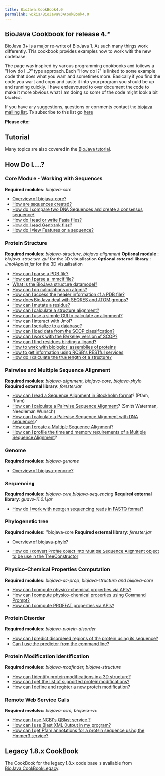 ```yaml
---
title: BioJava:CookBook4.0
permalink: wikis/BioJava%3ACookBook4.0
---
```


BioJava Cookbook for release 4.\*
---------------------------------

BioJava 3+ is a major re-write of BioJava 1. As such many things work
differently. This cookbook provides examples how to work with the new
codebase.

The page was inspired by various programming cookbooks and follows a
"How do I...?" type approach. Each "How do I?" is linked to some example
code that does what you want and sometimes more. Basically if you find
the code you want and copy and paste it into your program you should be
up and running quickly. I have endeavoured to over document the code to
make it more obvious what I am doing so some of the code might look a
bit bloated.

If you have any suggestions, questions or comments contact the [biojava
mailing list](mailto:biojava-l@biojava.org). To subscribe to this list
go [here](http://biojava.org/mailman/listinfo/biojava-l)

**Please cite:**

Tutorial
--------

Many topics are also covered in the [BioJava
tutorial](https://github.com/biojava/biojava-tutorial).

How Do I....?
-------------

### Core Module - Working with Sequences

**Required modules**: *biojava-core*

-   [Overview of biojava-core?](/wikis/BioJava:CookBook:Core:Overview "wikilink")
-   [How are sequences created?](/wikis/BioJava:CookBook:Core:Sequences "wikilink")
-   [How do I compare two DNA Sequences and create a consensus sequence?](/wikis/BioJava:CookBook:Core:SequenceCompare "wikilink")
-   [How do I read or write Fasta files?](/wikis/BioJava:CookBook:Core:FastaReadWrite "wikilink")
-   [How do I read Genbank files?](/wikis/BioJava:CookBook:Core:GenbankRead "wikilink")
-   [How do I view Features on a sequence?](/wikis/BioJava:CookBook:Core:SequenceFeaturePanel "wikilink")

### Protein Structure

**Required modules**: *biojava-structure, biojava-alignment* **Optional
module** : *biojava-structure-gui* for the 3D visualisation **Optional
external library** : *JmolApplet.jar* for the 3D visualisation

-   [How can I parse a PDB
    file?](/wikis/BioJava:CookBook:PDB:read3.0 "wikilink")
-   [How can I parse a .mmcif
    file?](/wikis/BioJava:CookBook:PDB:mmcif "wikilink")
-   [What is the BioJava structure
    datamodel?](/wikis/BioJava:CookBook:PDB:datamodel "wikilink")
-   [How can I do calculations on
    atoms?](/wikis/BioJava:CookBook:PDB:atomsCalc "wikilink")
-   [How can I access the header information of a PDB
    file?](/wikis/BioJava:CookBook:PDB:header "wikilink")
-   [How does BioJava deal with SEQRES and ATOM
    groups?](/wikis/BioJava:CookBook:PDB:seqres "wikilink")
-   [How can I mutate a
    residue?](/wikis/BioJava:CookBook:PDB:mutate "wikilink")
-   [How can I calculate a structure
    alignment?](/wikis/BioJava:CookBook:PDB:align "wikilink")
-   [How can I use a simple GUI to calculate an
    alignment?](/wikis/BioJava:CookBook:PDB:alignGUI "wikilink")
-   [How can I interact with
    Jmol?](/wikis/BioJava:CookBook:PDB:Jmol "wikilink")
-   [How can I serialize to a
    database?](/wikis/BioJava:CookBook:PDB:hibernate "wikilink")
-   [How can I load data from the SCOP
    classification?](/wikis/BioJava:CookBook:PDB:SCOP "wikilink")
-   [How can I work with the Berkeley version of
    SCOP?](/wikis/BioJava:CookBook:PDBP:BerkeleySCOP "wikilink")
-   [How can I find residues binding a
    ligand?](/wikis/BioJava:CookBook:PDB:ligands "wikilink")
-   [How to work with biological assemblies of
    proteins](/wikis/BioJava:CookBook:PDB:bioassembly "wikilink")
-   [How to get information using RCSB's RESTful
    services](/wikis/BioJava:CookBook:PDB:restful "wikilink")
-   [How do I calculate the true length of a
    structure?](/wikis/BioJava:CookBook:PDB:restful "wikilink")

### Pairwise and Multiple Sequence Alignment

**Required modules**: *biojava-alignment, biojava-core, biojava-phylo*
**Required external library**: *forester.jar*

-   [How can I read a Sequence Alignment in Stockholm format](/wikis/BioJava:CookBook3:Stockholm "wikilink")? (Pfam, Rfam)
-   [How can I calculate a Pairwise Sequence Alignment](/wikis/BioJava:CookBook3:PSA "wikilink")? (Smith Waterman, Needleman Wunsch)
-   [How can I calculate a Pairwise Sequence Alignment with DNA sequences](/wikis/BioJava:CookBook3:PSA_DNA "wikilink")?
-   [How can I create a Multiple Sequence Alignment](/wikis/BioJava:CookBook3:MSA "wikilink")?
-   [How can I profile the time and memory requirements of a Multiple Sequence Alignment](/wikis/BioJava:CookBook3:MSAProfiler "wikilink")?

### Genome

**Required modules**: *biojava-genome*

-   [Overview of
    biojava-genome?](/wikis/BioJava:CookBook:genome:Overview "wikilink")

### Sequencing

**Required modules**: *biojava-core*,*biojava-sequencing* **Required
external library**: *guava-11.0.1.jar*

-   [How do I work with nextgen sequencing reads in FASTQ
    format?](/wikis/BioJava:CookBook3:FASTQ "wikilink")

### Phylogenetic tree

**Required modules**: ''biojava-core **Required external library**:
*forester.jar*

-   [Overview of
    biojava-phylo?](/wikis/BioJava:CookBook:Phylo:Overview "wikilink")

<!-- -->

-   [How do I convert Profile object into Multiple Sequence Alignment
    object to be use in the
    TreeConstructor](/wikis/BioJava:CookBook:Phylo:ProfileToMSA "wikilink")

### Physico-Chemical Properties Computation

**Required modules**: *biojava-aa-prop, biojava-structure and
biojava-core*

-   [How can I compute physico-chemical properties via
    APIs?](/wikis/BioJava:CookBook:AAPROP:main "wikilink")
-   [How can I compute physico-chemical properties using Command
    Prompt?](/wikis/BioJava:CookBook:AAPROP:commandprompt "wikilink")
-   [How can I compute PROFEAT properties via
    APIs?](/wikis/BioJava:CookBook:AAPROP:profeat "wikilink")

### Protein Disorder

**Required modules**: *biojava-protein-disorder*

-   [How can I predict disordered regions of the protein using its
    sequence?](/wikis/BioJava:CookBook3:ProteinDisorder "wikilink")
-   [Can I use the predictor from the command
    line?](/wikis/BioJava:CookBook3:ProteinDisorderCLI "wikilink")

### Protein Modification Identification

**Required modules**: *biojava-modfinder, biojava-structure*

-   [How can I identify protein modifications in a 3D
    structure?](/wikis/BioJava:CookBook3:ModFinder "wikilink")
-   [How can I get the list of supported protein
    modifications?](/wikis/BioJava:CookBook3:SupportedProtMod "wikilink")
-   [How can I define and register a new protein
    modification?](/wikis/BioJava:CookBook3:AddProtMod "wikilink")

### Remote Web Service Calls

**Required modules**: *biojava-core, biojava-ws*

-   [How can I use NCBI's QBlast service
    ?](/wikis/BioJava:CookBook3:NCBIQBlastService "wikilink")
-   [How can I use Blast XML Output in my
    program?](/wikis/BioJava:CookBook3:ParsingBlastXMLOutput "wikilink")
-   [How can I get Pfam annotations for a protein sequence using the
    Hmmer3 service?](/wikis/BioJava:CookBook3:HmmerService "wikilink")

Legacy 1.8.x CookBook
---------------------

The CookBook for the legacy 1.8.x code base is available from
<BioJava:CookBookLegacy>.
